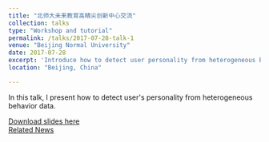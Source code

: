 ```yaml
---
title: "北师大未来教育高精尖创新中心交流"
collection: talks
type: "Workshop and tutorial"
permalink: /talks/2017-07-28-talk-1
venue: "Beijing Normal University"
date: 2017-07-28
excerpt: 'Introduce how to detect user personality from heterogeneous behavior data'
location: "Beijing, China"

---
```


In this talk, I present how to detect user's personality from heterogeneous behavior data. 

[Download slides here](https://zhfzhmsra.github.io/files/novelty_seeking_detect.pdf)<br />
[Related News](http://aic-fe.bnu.edu.cn/xwdt/zxxw/35599.html)



